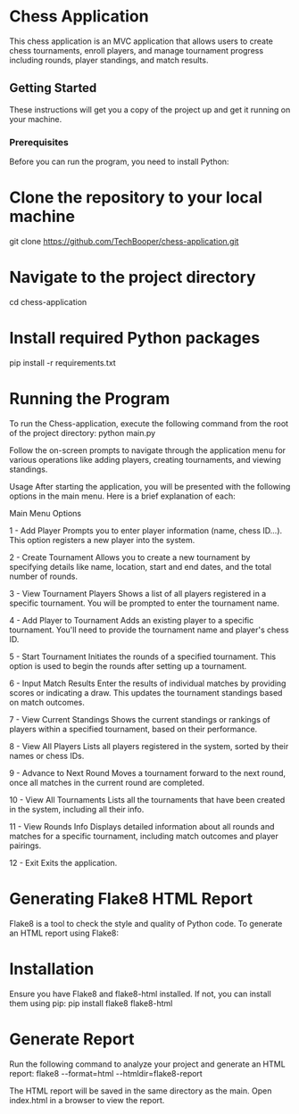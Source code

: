 # Chess Application

This chess application is an MVC application that allows users to create chess tournaments, enroll players, and manage tournament progress including rounds, player standings, and match results.

## Getting Started

These instructions will get you a copy of the project up and get it running on your machine.

### Prerequisites

Before you can run the program, you need to install Python:

# Clone the repository to your local machine
git clone https://github.com/TechBooper/chess-application.git

# Navigate to the project directory
cd chess-application

# Install required Python packages
pip install -r requirements.txt

# Running the Program
To run the Chess-application, execute the following command from the root of the project directory:
python main.py

Follow the on-screen prompts to navigate through the application menu for various operations like adding players, creating tournaments, and viewing standings.

Usage
After starting the application, you will be presented with the following options in the main menu. Here is a brief explanation of each:

Main Menu Options

1 - Add Player
Prompts you to enter player information (name, chess ID...). This option registers a new player into the system.

2 - Create Tournament
Allows you to create a new tournament by specifying details like name, location, start and end dates, and the total number of rounds.

3 - View Tournament Players
Shows a list of all players registered in a specific tournament. You will be prompted to enter the tournament name.

4 - Add Player to Tournament
Adds an existing player to a specific tournament. You'll need to provide the tournament name and player's chess ID.

5 - Start Tournament
Initiates the rounds of a specified tournament. This option is used to begin the rounds after setting up a tournament.

6 - Input Match Results
Enter the results of individual matches by providing scores or indicating a draw. This updates the tournament standings based on match outcomes.

7 - View Current Standings
Shows the current standings or rankings of players within a specified tournament, based on their performance.

8 - View All Players
Lists all players registered in the system, sorted by their names or chess IDs.

9 - Advance to Next Round
Moves a tournament forward to the next round, once all matches in the current round are completed.

10 - View All Tournaments
Lists all the tournaments that have been created in the system, including all their info.

11 - View Rounds Info
Displays detailed information about all rounds and matches for a specific tournament, including match outcomes and player pairings.

12 - Exit
Exits the application.


# Generating Flake8 HTML Report
Flake8 is a tool to check the style and quality of Python code. To generate an HTML report using Flake8:

# Installation
Ensure you have Flake8 and flake8-html installed. If not, you can install them using pip:
pip install flake8 flake8-html

# Generate Report
Run the following command to analyze your project and generate an HTML report:
flake8 --format=html --htmldir=flake8-report

The HTML report will be saved in the same directory as the main. Open index.html in a browser to view the report.
